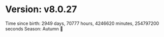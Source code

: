 # Version: v8.0.27
Time since birth: 2949 days, 70777 hours, 4246620 minutes, 254797200 seconds
Season: Autumn 🍁
